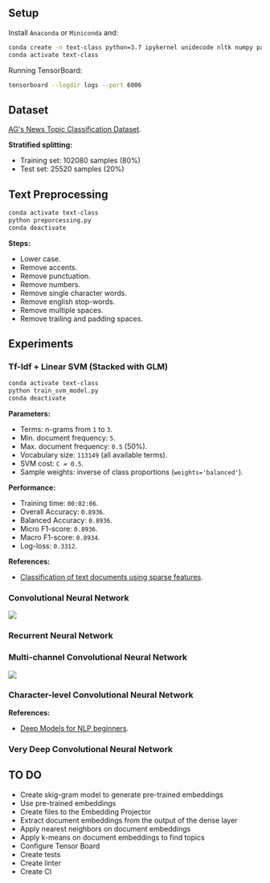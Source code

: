 ## Setup

Install `Anaconda` or `Miniconda` and:

```bash
conda create -n text-class python=3.7 ipykernel unidecode nltk numpy pandas scikit-learn tensorflow-gpu keras pydot gensim -y
conda activate text-class
```

Running TensorBoard:

```bash
tensorboard --logdir logs --port 6006
```

## Dataset

[AG's News Topic Classification Dataset](https://github.com/mhjabreel/CharCnn_Keras/tree/master/data/ag_news_csv).

**Stratified splitting:**

- Training set: 102080 samples (80%)
- Test set: 25520 samples (20%)

## Text Preprocessing

```bash
conda activate text-class
python preporcessing.py
conda deactivate
```

**Steps:**

- Lower case.
- Remove accents.
- Remove punctuation.
- Remove numbers.
- Remove single character words.
- Remove english stop-words.
- Remove multiple spaces.
- Remove trailing and padding spaces.

## Experiments

### Tf-Idf + Linear SVM (Stacked with GLM)

```bash
conda activate text-class
python train_svm_model.py
conda deactivate
```

**Parameters:**

- Terms: n-grams from `1` to `3`.
- Min. document frequency: `5`.
- Max. document frequency: `0.5` (50%).
- Vocabulary size: `113149` (all available terms).
- SVM cost: `C = 0.5`.
- Sample weights: inverse of class proportions (`weights='balanced'`).

**Performance:**

- Training time: `00:02:06`.
- Overall Accuracy: `0.8936`.
- Balanced Accuracy: `0.8936`.
- Micro F1-score: `0.8936`.
- Macro F1-score: `0.8934`.
- Log-loss: `0.3312`.

**References:**

- [Classification of text documents using sparse features](https://scikit-learn.org/0.16/auto_examples/text/document_classification_20newsgroups.html).

### Convolutional Neural Network

![](output/cnn_model.png)

### Recurrent Neural Network

### Multi-channel Convolutional Neural Network

![](output/multi_cnn_model.png)

### Character-level Convolutional Neural Network

**References:**

- [Deep Models for NLP beginners](https://github.com/BrambleXu/nlp-beginner-guide-keras).

### Very Deep Convolutional Neural Network

## TO DO

- Create skig-gram model to generate pre-trained embeddings
- Use pre-trained embeddings
- Create files to the Embedding Projector
- Extract document embeddings from the output of the dense layer
- Apply nearest neighbors on document embeddings
- Apply k-means on document embeddings to find topics
- Configure Tensor Board
- Create tests
- Create linter
- Create CI

